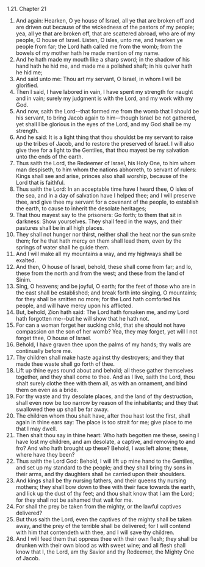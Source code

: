 1.21. Chapter 21
1. And again: Hearken, O ye house of Israel, all ye that are broken off and are driven out because of the wickedness of the pastors of my people; yea, all ye that are broken off, that are scattered abroad, who are of my people, O house of Israel. Listen, O isles, unto me, and hearken ye people from far; the Lord hath called me from the womb; from the bowels of my mother hath he made mention of my name.
2. And he hath made my mouth like a sharp sword; in the shadow of his hand hath he hid me, and made me a polished shaft; in his quiver hath he hid me;
3. And said unto me: Thou art my servant, O Israel, in whom I will be glorified.
4. Then I said, I have labored in vain, I have spent my strength for naught and in vain; surely my judgment is with the Lord, and my work with my God.
5. And now, saith the Lord--that formed me from the womb that I should be his servant, to bring Jacob again to him--though Israel be not gathered, yet shall I be glorious in the eyes of the Lord, and my God shall be my strength.
6. And he said: It is a light thing that thou shouldst be my servant to raise up the tribes of Jacob, and to restore the preserved of Israel. I will also give thee for a light to the Gentiles, that thou mayest be my salvation unto the ends of the earth.
7. Thus saith the Lord, the Redeemer of Israel, his Holy One, to him whom man despiseth, to him whom the nations abhorreth, to servant of rulers: Kings shall see and arise, princes also shall worship, because of the Lord that is faithful.
8. Thus saith the Lord: In an acceptable time have I heard thee, O isles of the sea, and in a day of salvation have I helped thee; and I will preserve thee, and give thee my servant for a covenant of the people, to establish the earth, to cause to inherit the desolate heritages;
9. That thou mayest say to the prisoners: Go forth; to them that sit in darkness: Show yourselves. They shall feed in the ways, and their pastures shall be in all high places.
10. They shall not hunger nor thirst, neither shall the heat nor the sun smite them; for he that hath mercy on them shall lead them, even by the springs of water shall he guide them.
11. And I will make all my mountains a way, and my highways shall be exalted.
12. And then, O house of Israel, behold, these shall come from far; and lo, these from the north and from the west; and these from the land of Sinim.
13. Sing, O heavens; and be joyful, O earth; for the feet of those who are in the east shall be established; and break forth into singing, O mountains; for they shall be smitten no more; for the Lord hath comforted his people, and will have mercy upon his afflicted.
14. But, behold, Zion hath said: The Lord hath forsaken me, and my Lord hath forgotten me--but he will show that he hath not.
15. For can a woman forget her sucking child, that she should not have compassion on the son of her womb? Yea, they may forget, yet will I not forget thee, O house of Israel.
16. Behold, I have graven thee upon the palms of my hands; thy walls are continually before me.
17. Thy children shall make haste against thy destroyers; and they that made thee waste shall go forth of thee.
18. Lift up thine eyes round about and behold; all these gather themselves together, and they shall come to thee. And as I live, saith the Lord, thou shalt surely clothe thee with them all, as with an ornament, and bind them on even as a bride.
19. For thy waste and thy desolate places, and the land of thy destruction, shall even now be too narrow by reason of the inhabitants; and they that swallowed thee up shall be far away.
20. The children whom thou shalt have, after thou hast lost the first, shall again in thine ears say: The place is too strait for me; give place to me that I may dwell.
21. Then shalt thou say in thine heart: Who hath begotten me these, seeing I have lost my children, and am desolate, a captive, and removing to and fro? And who hath brought up these? Behold, I was left alone; these, where have they been?
22. Thus saith the Lord God: Behold, I will lift up mine hand to the Gentiles, and set up my standard to the people; and they shall bring thy sons in their arms, and thy daughters shall be carried upon their shoulders.
23. And kings shall be thy nursing fathers, and their queens thy nursing mothers; they shall bow down to thee with their face towards the earth, and lick up the dust of thy feet; and thou shalt know that I am the Lord; for they shall not be ashamed that wait for me.
24. For shall the prey be taken from the mighty, or the lawful captives delivered?
25. But thus saith the Lord, even the captives of the mighty shall be taken away, and the prey of the terrible shall be delivered; for I will contend with him that contendeth with thee, and I will save thy children.
26. And I will feed them that oppress thee with their own flesh; they shall be drunken with their own blood as with sweet wine; and all flesh shall know that I, the Lord, am thy Savior and thy Redeemer, the Mighty One of Jacob.

